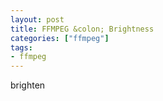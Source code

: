 ```yaml
---
layout: post
title: FFMPEG &colon; Brightness
categories: ["ffmpeg"]
tags:
- ffmpeg
---
```


brighten